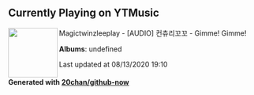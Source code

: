 ## Currently Playing on YTMusic

[<img align="left" width="100" src="https://i.ytimg.com/vi/FDYJzsIlV4s/sddefault.jpg?sqp=-oaymwEWCJADEOEBIAQqCghqEJQEGHgg6AJIWg&rs">](https://music.youtube.com/channel/UCxp1-v6TgE5XQFPDX5z6E8g)

Magictwinzleeplay - [AUDIO] 컨츄리꼬꼬 - Gimme! Gimme!

**Albums**: undefined

Last updated at 08/13/2020 19:10

#### Generated with [20chan/github-now](https://github.com/20chan/github-now)


<!--
**20chan/20chan** is a ✨ _special_ ✨ repository because its `README.md` (this file) appears on your GitHub profile.

Here are some ideas to get you started:

- 🔭 I’m currently working on ...
- 🌱 I’m currently learning ...
- 👯 I’m looking to collaborate on ...
- 🤔 I’m looking for help with ...
- 💬 Ask me about ...
- 📫 How to reach me: ...
- 😄 Pronouns: ...
- ⚡ Fun fact: ...
-->
